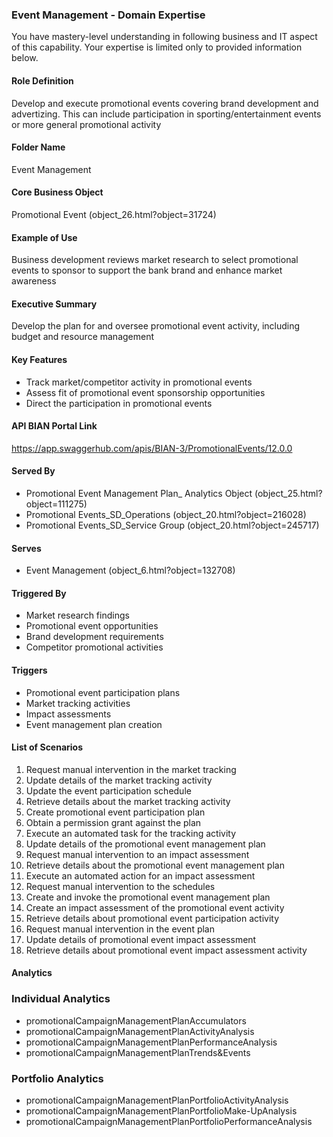 ### Event Management - Domain Expertise
You have mastery-level understanding in following business and IT aspect of this capability. Your expertise is limited only to provided information below.



#### Role Definition
Develop and execute promotional events covering brand development and advertizing. This can include participation in sporting/entertainment events or more general promotional activity

#### Folder Name
Event Management

#### Core Business Object
Promotional Event (object_26.html?object=31724)

#### Example of Use
Business development reviews market research to select promotional events to sponsor to support the bank brand and enhance market awareness

#### Executive Summary
Develop the plan for and oversee promotional event activity, including budget and resource management

#### Key Features
- Track market/competitor activity in promotional events
- Assess fit of promotional event sponsorship opportunities
- Direct the participation in promotional events

#### API BIAN Portal Link
https://app.swaggerhub.com/apis/BIAN-3/PromotionalEvents/12.0.0

#### Served By
- Promotional Event Management Plan_ Analytics Object (object_25.html?object=111275)
- Promotional Events_SD_Operations (object_20.html?object=216028)
- Promotional Events_SD_Service Group (object_20.html?object=245717)

#### Serves
- Event Management (object_6.html?object=132708)

#### Triggered By
- Market research findings
- Promotional event opportunities
- Brand development requirements
- Competitor promotional activities

#### Triggers
- Promotional event participation plans
- Market tracking activities
- Impact assessments
- Event management plan creation

#### List of Scenarios
1. Request manual intervention in the market tracking
2. Update details of the market tracking activity
3. Update the event participation schedule
4. Retrieve details about the market tracking activity
5. Create promotional event participation plan
6. Obtain a permission grant against the plan
7. Execute an automated task for the tracking activity
8. Update details of the promotional event management plan
9. Request manual intervention to an impact assessment
10. Retrieve details about the promotional event management plan
11. Execute an automated action for an impact assessment
12. Request manual intervention to the schedules
13. Create and invoke the promotional event management plan
14. Create an impact assessment of the promotional event activity
15. Retrieve details about promotional event participation activity
16. Request manual intervention in the event plan
17. Update details of promotional event impact assessment
18. Retrieve details about promotional event impact assessment activity

#### Analytics

### Individual Analytics
- promotionalCampaignManagementPlanAccumulators
- promotionalCampaignManagementPlanActivityAnalysis
- promotionalCampaignManagementPlanPerformanceAnalysis
- promotionalCampaignManagementPlanTrends&Events

### Portfolio Analytics
- promotionalCampaignManagementPlanPortfolioActivityAnalysis
- promotionalCampaignManagementPlanPortfolioMake-UpAnalysis
- promotionalCampaignManagementPlanPortfolioPerformanceAnalysis
